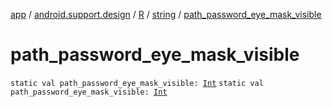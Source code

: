 [app](../../../index.md) / [android.support.design](../../index.md) / [R](../index.md) / [string](index.md) / [path_password_eye_mask_visible](.)

# path_password_eye_mask_visible

`static val path_password_eye_mask_visible: `[`Int`](https://kotlinlang.org/api/latest/jvm/stdlib/kotlin/-int/index.html)
`static val path_password_eye_mask_visible: `[`Int`](https://kotlinlang.org/api/latest/jvm/stdlib/kotlin/-int/index.html)